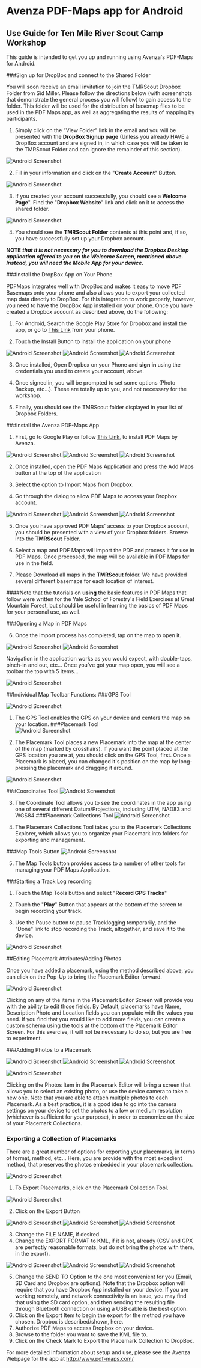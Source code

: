 # Avenza PDF-Maps app for Android
## Use Guide for Ten Mile River Scout Camp Workshop

This guide is intended to get you up and running using Avenza's PDF-Maps for Android. 

###Sign up for DropBox and connect to the Shared Folder

You will soon receive an email invitation to join the TMRScout Dropbox Folder from Sid Miller. Please follow the directions below (with screenshots that demonstrate the general process you will follow) to gain access to the folder. This folder will be used for the distribution of basemap files to be used in the PDF Maps app, as well as aggregating the results of mapping by participants.

1. Simply click on the "View Folder" link in the email and you will be presented with the __DropBox Signup page__ (Unless you already HAVE a DropBox account and are signed in, in which case you will be taken to the TMRScout Folder and can ignore the remainder of this section).

![Android Screenshot](https://dl.dropboxusercontent.com/u/31204294/images/DropBox_Invite_Signup_Page.png "Android Screenshot") 

2. Fill in your information and click on the "__Create Account__" Button.

![Android Screenshot](https://dl.dropboxusercontent.com/u/31204294/images/DropBox_Invite_Success_Page.png "Android Screenshot") 

3. If you created your account successfully, you should see a __Welcome Page__". Find the "__Dropbox Website__" link and click on it to access the shared folder.

![Android Screenshot](https://dl.dropboxusercontent.com/u/31204294/images/DropBox_TMRScouts_Page.png "Android Screenshot") 

4. You should see the **TMRScout Folder** contents at this point and, if so, you have successfully set up your Dropbox account.

**NOTE** ***that it is not necessary for you to download the Dropbox Desktop application offered to you on the Welcome Screen, mentioned above. Instead, you will need the Mobile App for your device.***

###Install the DropBox App on Your Phone

PDFMaps integrates well with DropBox and makes it easy to move PDF Basemaps onto your phone and also allows you to export your collected map data directly to DropBox. For this integration to work properly, however, you need to have the DropBox App installed on your phone. Once you have created a Dropbox account as described above, do the following:

1. For Android, Search the Google Play Store for Dropbox and install the app, or go to [This Link](http://play.google.com/store/apps/details?id=com.dropbox.android&hl=en) from your phone.

2. Touch the Install Button to install the application on your phone

![Android Screenshot](https://dl.dropboxusercontent.com/u/31204294/images/Screenshot_2014-08-14-15-16-48.png "Android Screenshot") 
![Android Screenshot](https://dl.dropboxusercontent.com/u/31204294/images/Screenshot_2014-08-14-15-17-33.png "Android Screenshot") 
![Android Screenshot](https://dl.dropboxusercontent.com/u/31204294/images/Screenshot_2014-08-14-15-18-08.png "Android Screenshot") 

3. Once installed, Open Dropbox on your Phone and **sign in** using the credentials you used to create your account, above. 

4. Once signed in, you will be prompted to set some options (Photo Backup, etc...). These are totally up to you, and not necessary for the workshop.

5. Finally, you should see the TMRScout folder displayed in your list of Dropbox Folders.


###Install the Avenza PDF-Maps App

1. First, go to Google Play or follow [This Link](https://play.google.com/store/apps/details?id=com.Avenza&hl=en), to install PDF Maps by Avenza.

![Android Screenshot](https://dl.dropboxusercontent.com/u/31204294/images/Screenshot_2014-08-15-09-36-40.png "Android Screenshot") 
![Android Screenshot](https://dl.dropboxusercontent.com/u/31204294/images/Screenshot_2014-08-15-09-36-46.png "Android Screenshot") 
![Android Screenshot](https://dl.dropboxusercontent.com/u/31204294/images/Screenshot_2014-08-15-09-39-48.png "Android Screenshot") 

2. Once installed, open the PDF Maps Application and press the Add Maps button at the top of the application

3. Select the option to Import Maps from Dropbox. 

4. Go through the dialog to allow PDF Maps to access your Dropbox account.

![Android Screenshot](https://dl.dropboxusercontent.com/u/31204294/images/Screenshot_2014-08-15-09-40-04.png "Android Screenshot") 
![Android Screenshot](https://dl.dropboxusercontent.com/u/31204294/images/Screenshot_2014-08-15-09-40-13.png "Android Screenshot") 
![Android Screenshot](https://dl.dropboxusercontent.com/u/31204294/images/Screenshot_2014-08-15-09-40-23.png "Android Screenshot") 

5. Once you have approved PDF Maps' access to your Dropbox account, you should be presented with a view of your Dropbox folders. Browse into the **TMRScout** Folder.

6. Select a map and PDF Maps will import the PDF and process it for use in PDF Maps. Once processed, the map will be available in PDF Maps for use in the field.

7. Please Download all maps in the **TMRScout** folder. We have provided several different basemaps for each location of interest.

####Note that the tutorials on **using** the basic features in PDF Maps that follow were written for the Yale School of Forestry's Field Exercises at Great Mountain Forest, but should be useful in learning the basics of PDF Maps for your personal use, as well.

###Opening a Map in PDF Maps

6. Once the import process has completed, tap on the map to open it.

  ![Android Screenshot](https://dl.dropboxusercontent.com/u/31204294/images/Screenshot_2014-07-24-14-41-54_resize.png "Android Screenshot")  ![Android Screenshot](https://dl.dropboxusercontent.com/u/31204294/images/Screenshot_2014-07-24-14-42-32_resize.png "Android Screenshot")
  
Navigation in the application works as you would expect, with double-taps, pinch-in and out, etc... Once you've got your map open, you will see a toolbar the top with 5 items...

  ![Android Screenshot](https://dl.dropboxusercontent.com/u/31204294/images/PDFMapTOobar.png "Android Screenshot")
  
##Individual Map Toolbar Functions:
###GPS Tool

  ![Android Screenshot](https://dl.dropboxusercontent.com/u/31204294/images/GPSTool.png "Android Screenshot")

1. The GPS Tool enables the GPS on your device and centers the map on your location.
###Placemark Tool  
  ![Android Screenshot](https://dl.dropboxusercontent.com/u/31204294/images/PlacemarkTool.png "Android Screenshot")

2. The Placemark Tool places a new Placemark into the map at the center of the map (marked by crosshairs). If you want the point placed at the GPS location you are at, you should click on the GPS Tool, first. Once a Placemark is placed, you can changed it's position on the map by long-pressing the placemark and dragging it around.
  
  ![Android Screenshot](https://dl.dropboxusercontent.com/u/31204294/images/Screenshot_2014-07-25-09-36-06_resize.png "Android Screenshot")

###Coordinates Tool 
  ![Android Screenshot](https://dl.dropboxusercontent.com/u/31204294/images/CoordinateTOol.png "Android Screenshot")

3. The Coordinate Tool allows you to see the coordinates in the app using one of several different Datum/Projections, including UTM, NAD83 and WGS84
###Placemark Collections Tool
  ![Android Screenshot](https://dl.dropboxusercontent.com/u/31204294/images/PlacemarkCollectionsTool.png "Android Screenshot")

4. The Placemark Collections Tool takes you to the Placemark Collections Explorer, which allows you to organize your Placemark into folders for exporting and management.

###Map Tools Button
  ![Android Screenshot](https://dl.dropboxusercontent.com/u/31204294/images/MapTools.png "Android Screenshot")

5. The Map Tools button provides access to a number of other tools for managing your PDF Maps Application.

###Starting a Track Log recording

1. Touch the Map Tools button and select "**Record GPS Tracks**"

2. Touch the "**Play**" Button that appears at the bottom of the screen to begin recording your track.

3. Use the Pause button to pause Tracklogging temporarily, and the "Done" link to stop recording the Track, altogether, and save it to the device.

  ![Android Screenshot](https://dl.dropboxusercontent.com/u/31204294/images/Screenshot_2014-07-24-15-28-17_resize.png "Android Screenshot")

##Editing Placemark Attributes/Adding Photos

Once you have added a placemark, using the method described above, you can click on the Pop-Up to bring the Placemark Editor forward.

  ![Android Screenshot](https://dl.dropboxusercontent.com/u/31204294/images/Screenshot_2014-07-24-15-57-48_resize.png "Android Screenshot")

Clicking on any of the items in the Placemark Editor Screen will provide you with the ability to edit those fields. By Default, placemarks have Name, Description Photo and Location fields you can populate with the values you need. If you find that you would like to add more fields, you can create a custom schema using the tools at the bottom of the Placemark Editor Screen. For this exercise, it will not be necessary to do so, but you are free to experiment.

###Adding Photos to a Placemark

  ![Android Screenshot](https://dl.dropboxusercontent.com/u/31204294/images/Screenshot_2014-07-24-15-58-43_resize.png "Android Screenshot")  ![Android Screenshot](https://dl.dropboxusercontent.com/u/31204294/images/Screenshot_2014-07-24-15-59-08_resize.png "Android Screenshot")  ![Android Screenshot](https://dl.dropboxusercontent.com/u/31204294/images/Screenshot_2014-07-24-15-59-26_resize.png "Android Screenshot")
  
  ![Android Screenshot](https://dl.dropboxusercontent.com/u/31204294/images/Screenshot_2014-07-25-09-36-18_resize.png "Android Screenshot")
  
Clicking on the Photos Item in the Placemark Editor will bring a screen that allows you to select an existing photo, or use the device camera to take a new one. Note that you are able to attach multiple photos to each Placemark. As a best practice, it is a good idea to go into the camera settings on your device to set the photos to a low or medium resolution (whichever is sufficient for your purpose), in order to economize on the size of your Placemark Collections.

### Exporting a Collection of Placemarks

There are a great number of options for exporting your placemarks, in terms of format, method, etc... Here, you are provide with the most expedient method, that preserves the photos embedded in your placemark collection.

![Android Screenshot](https://dl.dropboxusercontent.com/u/31204294/images/PlacemarkCollectionsTool.png "Android Screenshot")


1. To Export Placemarks, click on the Placemark Collection Tool.

  ![Android Screenshot](https://dl.dropboxusercontent.com/u/31204294/images/Screenshot_2014-07-25-11-09-22_resize.png "Android Screenshot")

2. Click on the Export Button

  ![Android Screenshot](https://dl.dropboxusercontent.com/u/31204294/images/Screenshot_2014-07-25-11-10-03_resize.png "Android Screenshot")  ![Android Screenshot](https://dl.dropboxusercontent.com/u/31204294/images/Screenshot_2014-07-25-11-10-07_resize.png "Android Screenshot")  ![Android Screenshot](https://dl.dropboxusercontent.com/u/31204294/images/Screenshot_2014-07-25-11-10-13_resize.png "Android Screenshot")
  
3. Change the FILE NAME, if desired.
4. Change the EXPORT FORMAT to KML, if it is not, already (CSV and GPX are perfectly reasonable formats, but do not bring the photos with them, in the export).

  ![Android Screenshot](https://dl.dropboxusercontent.com/u/31204294/images/Screenshot_2014-07-25-11-10-44_resize.png "Android Screenshot")  ![Android Screenshot](https://dl.dropboxusercontent.com/u/31204294/images/Screenshot_2014-07-25-11-11-25_resize.png "Android Screenshot")  ![Android Screenshot](https://dl.dropboxusercontent.com/u/31204294/images/Screenshot_2014-07-25-11-11-31_resize.png "Android Screenshot")

5. Change the SEND TO Option to the one most convenient for you (Email, SD Card and Dropbox are options). Note that the Dropbox option will require that you have Dropbox App installed on your device. If you are working remotely, and network connectivity is an issue, you may find that using the SD card option, and then sending the resulting file through Bluetooth connection or using a USB cable is the best option.
6. Click on the Export Item to begin the export for the method you have chosen. Dropbox is described/shown, here.
7. Authorize PDF Maps to access Dropbox on your device.
8. Browse to the folder you want to save the KML file to.
9. Click on the Check Mark to Export the Placemark Collection to DropBox.

For more detailed information about setup and use, please see the Avenza Webpage for the app at http://www.pdf-maps.com/



